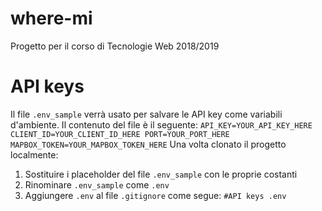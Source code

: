 # where-mi
Progetto per il corso di Tecnologie Web 2018/2019

# API keys

Il file `.env_sample` verrà usato per salvare le API key come variabili d'ambiente. Il contenuto del file è il seguente:
`API_KEY=YOUR_API_KEY_HERE
CLIENT_ID=YOUR_CLIENT_ID_HERE
PORT=YOUR_PORT_HERE
MAPBOX_TOKEN=YOUR_MAPBOX_TOKEN_HERE`
Una volta clonato il progetto localmente:
1. Sostituire i placeholder del file `.env_sample` con le proprie costanti
2. Rinominare `.env_sample` come `.env`
3. Aggiungere `.env` al file `.gitignore` come segue:
`#API keys
.env`
